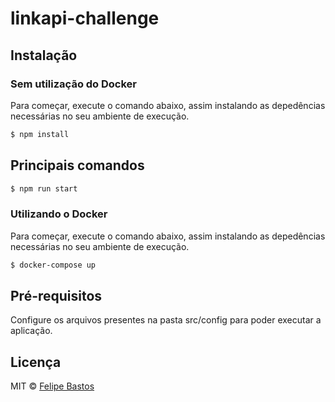 # linkapi-challenge

## Instalação

### Sem utilização do Docker

Para começar, execute o comando abaixo, assim instalando as depedências necessárias no seu ambiente de execução.

```sh
$ npm install
```

## Principais comandos

```sh
$ npm run start
```

### Utilizando o Docker

Para começar, execute o comando abaixo, assim instalando as depedências necessárias no seu ambiente de execução.

```sh
$ docker-compose up
```

## Pré-requisitos

Configure os arquivos presentes na pasta src/config para poder executar a aplicação.

## Licença

MIT © [Felipe Bastos](https://github.com/felipebc11)
